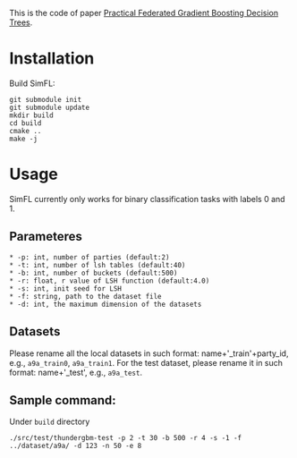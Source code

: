 This is the code of paper [Practical Federated Gradient Boosting Decision Trees](https://arxiv.org/pdf/1911.04206.pdf).

# Installation

Build SimFL:
```
git submodule init
git submodule update
mkdir build
cd build
cmake ..
make -j
```


# Usage

SimFL currently only works for binary classification tasks with labels 0 and 1.

## Parameteres

```
* -p: int, number of parties (default:2)
* -t: int, number of lsh tables (default:40)
* -b: int, number of buckets (default:500)
* -r: float, r value of LSH function (default:4.0)
* -s: int, init seed for LSH
* -f: string, path to the dataset file
* -d: int, the maximum dimension of the datasets
```

## Datasets

Please rename all the local datasets in such format: name+'_train'+party_id, e.g., `a9a_train0`, `a9a_train1`. For the test dataset, please rename it in such format: name+'_test', e.g., `a9a_test`.

## Sample command:
Under `build` directory

```
./src/test/thundergbm-test -p 2 -t 30 -b 500 -r 4 -s -1 -f ../dataset/a9a/ -d 123 -n 50 -e 8
```

